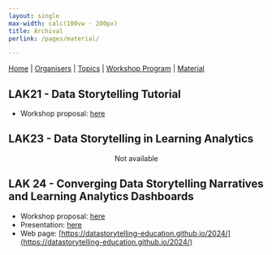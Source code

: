 ```yaml
---
layout: single
max-width: calc(100vw - 200px)
title: Archival
perlink: /pages/material/

---
```


[Home]({{site.baseurl}}/index) | [Organisers]({{site.baseurl}}/pages/about) | [Topics]({{site.baseurl}}/pages/topics) | [Workshop Program]({{site.baseurl}}/pages/program) | 
[Material]({{site.baseurl}}/pages/material)


## LAK21 - Data Storytelling Tutorial

- Workshop proposal: [here](/documents/LAK21WorkshopProposal.pdf)


## LAK23 - Data Storytelling in Learning Analytics 

<figure>
        <p align="center">Not available</p>
</figure>


## LAK 24 - Converging Data Storytelling Narratives and Learning Analytics Dashboards

- Workshop proposal: [here](/documents/LAK24_StorytellingWorkshop.pdf)
- Presentation: [here](/documents/DS-LAK24Material.pdf)
- Web page: [https://datastorytelling-education.github.io/2024/](https://datastorytelling-education.github.io/2024/)
